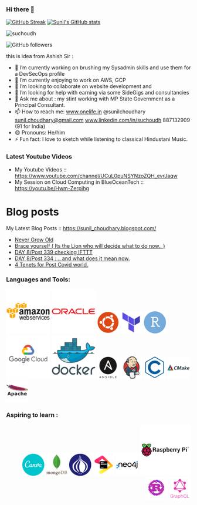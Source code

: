 ### Hi there 👋

[![GitHub Streak](https://github-readme-streak-stats.herokuapp.com?user=suchoudh&theme=graywhite)](https://git.io/streak-stats)
[![Sunil's GitHub stats](https://github-readme-stats.vercel.app/api?username=suchoudh)](https://github.com/suchoudh/github-readme-stats)

<div align="left" inline>
<span align="left"> <img src="https://komarev.com/ghpvc/?username=suchoudh&label=Profile%20views&color=0e75b6&style=flat" alt="suchoudh" /> </span>
<!--
  span align="left"> <a href="https://twitter.com/sunilchoudhary" target="blank"><img src="https://img.shields.io/twitter/follow/sunilchoudhary?logo=twitter&style=for-the-badge" alt="sunilchoudhary" /></a> </span>
  -->
</div>

![GitHub followers](https://img.shields.io/github/followers/suchoudh?style=social)

<!--
**suchoudh/suchoudh** is a ✨ _special_ ✨ repository because its `README.md` (this file) appears on your GitHub profile.

Here are some ideas to get you started:

-->
this is idea from Ashish Sir : 
- 🔭 I’m currently working on brushing my Sysadmin skills and use them for a DevSecOps profile 
- 🌱 I’m currently enjoying to work on AWS, GCP 
- 👯 I’m looking to collaborate on website development and 
- 🤔 I’m looking for help with earning via some SideGigs and consultancies  
- 💬 Ask me about : my stint working with MP State Government as a Principal Consultant. 
- 📫 How to reach me: www.onelife.in @sunilchoudhary sunil.choudhary@gmail.com www.linkedin.com/in/suchoudh 887132909 (91 for India)  
- 😄 Pronouns: He/him 
- ⚡ Fun fact: I love to sketch while listening to classical Hindustani Music. 




### Latest Youtube Videos

<!-- YT LIST START -->

- My Youtube Videos ::   https://www.youtube.com/channel/UCuL0puNSYNzoZQH_evrJaqw 
- My Session on Cloud Computing in BlueOceanTech :: https://youtu.be/Hwm-Zerpihg

# Blog posts 
My Latest Blog Posts :: https://sunil_choudhary.blogspot.com/
<!-- BLOG-POST-LIST:START -->
- [Never Grow Old](https://sunil_choudhary.blogspot.com/2021/06/never-grow-old.html)
- [Brace yourself &lpar; Its the Lion who will decide what to do now.. &rpar;](https://sunil_choudhary.blogspot.com/2021/06/brace-yourself-its-lion-who-will-decide.html)
- [DAY 8/Post 339 checking IFTTT](https://sunil_choudhary.blogspot.com/2021/05/day-8post-339-checking-ifttt.html)
- [DAY 8/Post 334 : .. and what does it mean now.](https://sunil_choudhary.blogspot.com/2021/05/day-8post-334-and-what-does-it-mean-now.html)
- [4 Tenets for Post Covid world.](https://sunil_choudhary.blogspot.com/2020/11/4-tenets-for-post-covid-world.html)
<!-- BLOG-POST-LIST:END -->


### Languages and Tools:
<p align="left"><img src="amazonwebservices-original-wordmark.svg" alt="AWS" width="120" height="120"/> </a>
<a href="http"//www.oracle.com" target="blank"><img src="oracle-original.svg" alt="oracle"  width="120" height="120" /></a>                                                                  <a href="http"//www.ubuntu.com" target="blank"><img src="ubuntu-plain.svg" alt="ubuntu"  width="60" height="60" /></a> 
<a href="http"//www.terraform.com" target="blank"><img src="terraform-original.svg" alt="terraform"  width="60" height="60" /></a>                                                                  <a href="http"//www.rstudio.com" target="blank"><img src="rstudio-original.svg" alt="rstudio"  width="60" height="60" /></a> 
<a href="http"//www.cloud.google.com" target="blank"><img src="googlecloud-original-wordmark.svg" alt="GoogleCloud"  width="120" height="120" /></a> 
<a href="http"//www.docker.com" target="blank"><img src="docker-original-wordmark.svg" alt="docker"  width="120" height="120" /></a> 
<a href="http"//www.ansible.com" target="blank"><img src="ansible-original-wordmark.svg" alt="ansible"  width="60" height="60" /></a> 
<a href="http"//www.jenkins.com" target="blank"><img src="jenkins-original.svg" alt="Jenkins"  width="60" height="60" /></a>    
<a href=" " target="blank"><img src="c-line.svg" alt="C Language"  width="60" height="60" /></a>    
<a href=" " target="blank"><img src="cmake-original-wordmark.svg" alt="C Make"  width="60" height="60" /></a>
<a href=" " target="blank"><img src="apache-original-wordmark.svg" alt="Apache"  width="60" height="60" /></a>    
</p>

### Aspiring to learn :
<p align="right"> 
  <img src="canva-original.svg" alt="Canva"  width="60" height="60" /></a>  
  <a href="" target="blank"><img src="mongodb-original-wordmark.svg" alt="MongoDB"  width="60" height="60" /></a> 
  <a href="" target="blank"><img src="perl-original.svg" alt="Perl"  width="60" height="60" /></a>  
  <a href="" target="blank"> <img src="jetbrains-original.svg" alt="JetBrains"  width="60" height="60" /></a>  
  <a> <img src="neo4j-original-wordmark.svg" alt="Neo4J"  width="60" height="60" /></a>  
  <a> <img src="raspberrypi-original-wordmark.svg" alt="RaspberryPi"  width="140" height="140" /></a>
  <a> <img src="rust-logo-blk.png" alt="Rust"  width="60" height="60" /></a>
   <a> <img src="graphql-plain-wordmark.svg" alt="GraphQL"  width="60" height="60" /></a>

<!-- 
Rough space : for copy pastes :) 
mongodb-original-wordmark.svg
--> 

</p>

